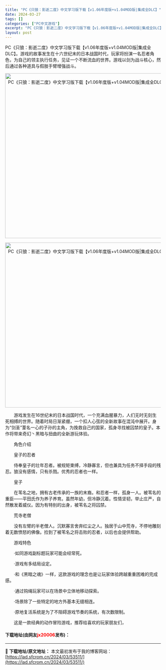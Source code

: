 ```yaml
---
title: "PC《只狼：影逝二度》中文学习版下载【v1.06年度版+v1.04MOD版|集成全DLC】"
date: 2024-03-27
tags: []
categories: ["PC中文游戏"]
excerpt: "PC《只狼：影逝二度》中文学习版下载【v1.06年度版+v1.04MOD版|集成全DLC】。游戏的故事发生在十六世纪末的日本战国时代，玩家将扮演一名忍者角色，为自己的领主执行任务，见证一个不断流血的世界。游戏以剑为战斗核心，然后通过各种道具与假肢手臂增强战斗。 　　游戏发生在16世纪末的日本战国时代&hellip;"
layout: post
---
```


 <p>PC《只狼：影逝二度》中文学习版下载【v1.06年度版+v1.04MOD版|集成全DLC】。游戏的故事发生在十六世纪末的日本战国时代，玩家将扮演一名忍者角色，为自己的领主执行任务，见证一个不断流血的世界。游戏以剑为战斗核心，然后通过各种道具与假肢手臂增强战斗。</p> <p align="center"><img align="" border="0" src="https://lad.sfcrom.cn/wp-content/uploads/2024/03/20240327_6603c6b4e6285.webp" width="533" alt="PC《只狼：影逝二度》中文学习版下载【v1.06年度版+v1.04MOD版|集成全DLC】" /></p> <p align="center"><img align="" border="0" src="https://lad.sfcrom.cn/wp-content/uploads/2024/03/20240327_6603c6b54a876.webp" width="533" alt="PC《只狼：影逝二度》中文学习版下载【v1.06年度版+v1.04MOD版|集成全DLC】" /></p> <p>　　游戏发生在16世纪末的日本战国时代，一个充满血腥暴力，人们无时无刻生死相搏的世界。随着时局日渐紧绷，一个扣人心弦的全新故事在混沌中展开。身为&ldquo;剑圣&rdquo;葦名一心的子孙的主角，为挽救自己的国家，孤身寻找被囚禁的皇子。本作将带来奇幻丶黑暗与扭曲的全新游玩体验。</p> <p>　　角色介绍</p> <p>　　皇子的忍者</p> <p>　　侍奉皇子的壮年忍者。被规矩束缚，冷静寡言，但也兼具为任务不择手段的残忍。狼没有感情，只有杀戮。优秀的忍者也一样。</p> <p>　　皇子</p> <p>　　在苇名之地，拥有古老传承的一族的末裔。和忍者一样，孤身一人。被苇名的重臣&mdash;&mdash;平田氏作为养子养育。虽然年幼，但冷静沉着。性情坚韧，举止庄严，自然散发着威仪。因为有特别的出身，被苇名之将囚禁。</p> <p>　　荒寺老僧</p> <p>　　没有左臂的半老僧人。沉默寡言舍弃红尘之人。独居于山中荒寺，不停地雕刻着无数愤怒的佛像。捡到了被苇名之将击败的忍者，以后也会提供帮助。</p> <p>　　游戏特色</p> <p>　　&middot;如同游戏副标题玩家可能会经常死。</p> <p>　　&middot;游戏有多结局设定。</p> <p>　　&middot;和《黑暗之魂》一样，这款游戏的理念也是让玩家体验跨越重重困难的完成感。</p> <p>　　&middot;通过钩绳玩家可以在场景中立体地移动探索。</p> <p>　　&middot;场景除了一些特定的地方外基本无缝相连。</p> <p>　　&middot;原地复活系统是为了不阻碍游戏节奏的系统，有次数限制。</p> <p>　　这是一款经典的动作冒险游戏，推荐给喜欢的玩家朋友们，</p> <p><h4>下载地址(由网友<font color="red">jx20006</font>发布)：</h4></p> 

---
📖 **下载地址/原文地址：** 本文最初发布于我的博客网站：[https://lad.sfcrom.cn/2024/03/53511/](https://lad.sfcrom.cn/2024/03/53511/)
